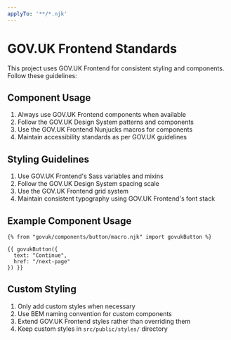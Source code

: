 ```yaml
---
applyTo: '**/*.njk'
---
```

# GOV.UK Frontend Standards

This project uses GOV.UK Frontend for consistent styling and components. Follow these guidelines:

## Component Usage

1. Always use GOV.UK Frontend components when available
2. Follow the GOV.UK Design System patterns and components
3. Use the GOV.UK Frontend Nunjucks macros for components
4. Maintain accessibility standards as per GOV.UK guidelines

## Styling Guidelines

1. Use GOV.UK Frontend's Sass variables and mixins
2. Follow the GOV.UK Design System spacing scale
3. Use the GOV.UK Frontend grid system
4. Maintain consistent typography using GOV.UK Frontend's font stack

## Example Component Usage

```njk
{% from "govuk/components/button/macro.njk" import govukButton %}

{{ govukButton({
  text: "Continue",
  href: "/next-page"
}) }}
```

## Custom Styling

1. Only add custom styles when necessary
2. Use BEM naming convention for custom components
3. Extend GOV.UK Frontend styles rather than overriding them
4. Keep custom styles in `src/public/styles/` directory
